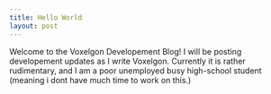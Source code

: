 ```yaml
---
title: Hello World
layout: post
---
```


Welcome to the Voxelgon Developement Blog! I will be posting developement updates as I write Voxelgon. Currently it is rather rudimentary, and I am a poor unemployed busy high-school student (meaning i dont have much time to work on this.)
